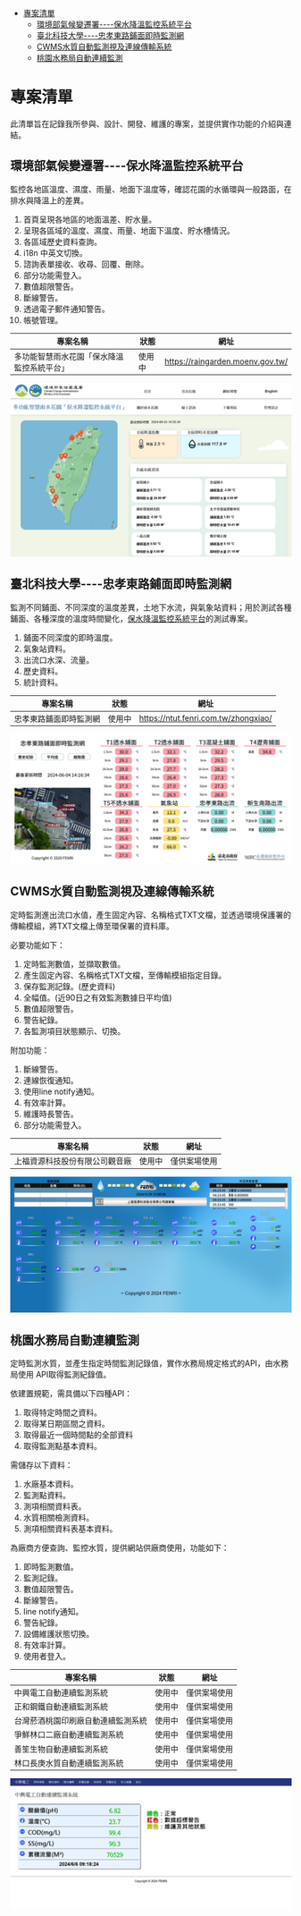 - [專案清單](#專案清單)
  - [環境部氣候變遷署----保水降溫監控系統平台](#環境部氣候變遷署----保水降溫監控系統平台)
  - [臺北科技大學----忠孝東路鋪面即時監測網](#臺北科技大學----忠孝東路鋪面即時監測網)
  - [CWMS水質自動監測視及連線傳輸系統](#cwms水質自動監測視及連線傳輸系統)
  - [桃園水務局自動連續監測](#桃園水務局自動連續監測)


# 專案清單
此清單旨在記錄我所參與、設計、開發、維護的專案，並提供實作功能的介紹與連結。

## 環境部氣候變遷署----保水降溫監控系統平台
監控各地區溫度、濕度、雨量、地面下溫度等，確認花園的水循環與一般路面，在排水與降溫上的差異。
1. 首頁呈現各地區的地面溫差、貯水量。
2. 呈現各區域的溫度、濕度、雨量、地面下溫度、貯水槽情況。
3. 各區域歷史資料查詢。
4. i18n 中英文切換。
5. 諮詢表單接收、收尋、回覆、刪除。
6. 部分功能需登入。
7. 數值超限警告。
8. 斷線警告。
9. 透過電子郵件通知警告。
10. 帳號管理。

| 專案名稱                                   | 狀態   | 網址                             |
| ------------------------------------------ | ------ | -------------------------------- |
| 多功能智慧雨水花園「保水降溫監控系統平台」 | 使用中 | https://raingarden.moenv.gov.tw/ |

![保水降溫監控首頁](image/保水降溫監控系統平台-首頁.png)

## 臺北科技大學----忠孝東路鋪面即時監測網
監測不同鋪面、不同深度的溫度差異，土地下水流，與氣象站資料；用於測試各種鋪面、各種深度的溫度時間變化，[保水降溫監控系統平台](#環境部氣候變遷署----保水降溫監控系統平台)的測試專案。
1. 鋪面不同深度的即時溫度。
2. 氣象站資料。
3. 出流口水深、流量。
4. 歷史資料。
5. 統計資料。

| 專案名稱               | 狀態   | 網址                                 |
| ---------------------- | ------ | ------------------------------------ |
| 忠孝東路鋪面即時監測網 | 使用中 | https://ntut.fenri.com.tw/zhongxiao/ |

![忠孝東路首頁](image/忠孝東路鋪面即時監測網-首頁.png)

## CWMS水質自動監測視及連線傳輸系統
定時監測進出流口水值，產生固定內容、名稱格式TXT文檔，並透過環境保護署的傳輸模組，將TXT文檔上傳至環保署的資料庫。  

必要功能如下：
1. 定時監測數值，並擷取數值。
2. 產生固定內容、名稱格式TXT文檔，至傳輸模組指定目錄。
3. 保存監測記錄。(歷史資料)
4. 全幅值。(近90日之有效監測數據日平均值)
5. 數值超限警告。
6. 警告紀錄。
7. 各監測項目狀態顯示、切換。  

附加功能：
1. 斷線警告。
2. 連線恢復通知。
3. 使用line notify通知。
4. 有效率計算。
5. 維護時長警告。
6. 部分功能需登入。

| 專案名稱                       | 狀態   | 網址         |
| ------------------------------ | ------ | ------------ |
| 上福資源科技股份有限公司觀音廠 | 使用中 | 僅供案場使用 |


![上福首頁](image/上福資源科技股份有限公司觀音廠-首頁.png)

## 桃園水務局自動連續監測
定時監測水質，並產生指定時間監測記錄值，實作水務局規定格式的API，由水務局使用 API取得監測紀錄值。

依建置規範，需具備以下四種API：
1. 取得特定時間之資料。
2. 取得某日期區間之資料。
3. 取得最近一個時間點的全部資料
4. 取得監測點基本資料。

需儲存以下資料：
1. 水廠基本資料。
2. 監測點資料。
3. 測項相關資料表。
4. 水質相關檢測資料。
5. 測項相關資料表基本資料。

為廠商方便查詢、監控水質，提供網站供廠商使用，功能如下：
1. 即時監測數值。
2. 監測記錄。
3. 數值超限警告。
4. 斷線警告。
5. line notify通知。
6. 警告紀錄。
7. 設備維護狀態切換。
8. 有效率計算。
9. 使用者登入。

| 專案名稱                           | 狀態   | 網址         |
| ---------------------------------- | ------ | ------------ |
| 中興電工自動連續監測系統           | 使用中 | 僅供案場使用 |
| 正和鋼鐵自動連續監測系統           | 使用中 | 僅供案場使用 |
| 台灣菸酒桃園印刷廠自動連續監測系統 | 使用中 | 僅供案場使用 |
| 爭鮮林口二廠自動連續監測系統       | 使用中 | 僅供案場使用 |
| 善笙生物自動連續監測系統           | 使用中 | 僅供案場使用 |
| 林口長庚水質自動連續監測系統       | 使用中 | 僅供案場使用 |


![中興電工首頁](image/中興電工自動連續監測系統-首頁.png)